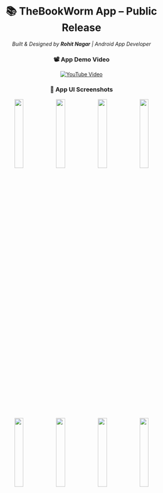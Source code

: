 <h1 align="center">📚 TheBookWorm App – Public Release</h1> <p align="center"> <i>Built & Designed by <b>Rohit Nagar</b> | Android App Developer</i> </p>
<h3 align="center">📽️ App Demo Video</h3> <p align="center"> <a href="https://www.youtube.com/watch?v=B4DOu2Lt4yw&pp=ygURVGhlIGJvb2sgd29ybSBBcHA%3D" target="_blank"> <img src="https://img.shields.io/badge/Watch%20on-YouTube-red?logo=youtube&style=for-the-badge" alt="YouTube Video"> </a> </p>
<h3 align="center">📱 App UI Screenshots</h3> <p align="center"> <img src="https://github.com/user-attachments/assets/c74c8120-a490-4465-b4df-e2823432d2fd" width="22%"> <img src="https://github.com/user-attachments/assets/de9daf6c-be0d-4eba-b84b-5117aa5db4b7" width="22%"> <img src="https://github.com/user-attachments/assets/0ebf2a4a-2c32-43b4-be7c-6a37e77a3f60" width="22%"> <img src="https://github.com/user-attachments/assets/365332e8-b55a-47f7-bdb5-d9b2a556f7ce" width="22%"> </p> <p align="center"> <img src="https://github.com/user-attachments/assets/f2e49830-ebde-4d8e-8c4c-825d30b773f5" width="22%"> <img src="https://github.com/user-attachments/assets/be3ad4ef-a896-432d-8792-11ca4f22daed" width="22%"> <img src="https://github.com/user-attachments/assets/cc37f1f9-aa01-4d62-8283-40acfdd1571b" width="22%"> <img src="https://github.com/user-attachments/assets/78b38c99-0a65-4e2b-bff8-0e093d45bcd2" width="22%"> </p>
